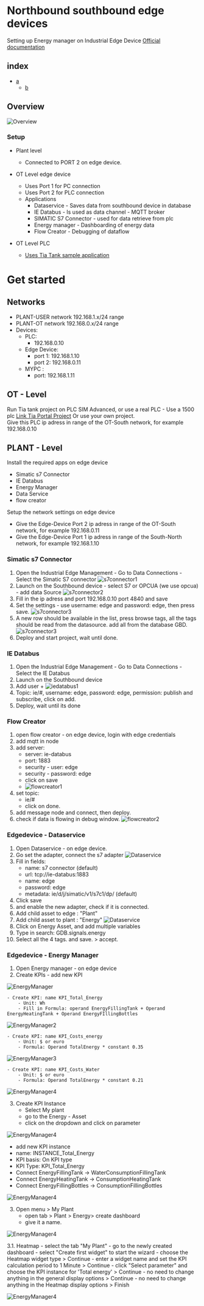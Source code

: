 # Northbound southbound edge devices
Setting up Energy manager on Industrial Edge Device
[Official documentation](https://github.com/industrial-edge/energy-manager-getting-started)

## index

* [a](#a)
    * [b](#b)

## Overview
![Overview](files/architecture.JPG)


### Setup

- Plant level
  - Connected to PORT 2 on edge device.

- OT Level edge device
  - Uses Port 1 for PC connection
  - Uses Port 2 for PLC connection
  - Applications
    - Dataservice - Saves data from southbound device in database    
    - IE Databus - Is used as data channel - MQTT broker      
    - SIMATIC S7 Connector - used for data retrieve from plc
    - Energy manager - Dashboarding of energy data  
    - Flow Creator - Debugging of dataflow
      
- OT Level PLC
  - [Uses Tia Tank sample application](https://github.com/industrial-edge/miscellaneous#tank-application)

# Get started

## Networks
  - PLANT-USER network 192.168.1.x/24 range
  - PLANT-OT network 192.168.0.x/24 range  
  - Devices:
    - PLC: 
      - 192.168.0.10
    - Edge Device: 
      - port 1: 192.168.1.10
      - port 2: 192.168.0.11
    - MYPC :
      - port: 192.168.1.11     

## OT - Level
  Run Tia tank project on PLC SIM Advanced, or use a real PLC - Use a 1500 plc [Link Tia Portal Project](https://github.com/industrial-edge/miscellaneous#tank-application)  Or use your own project.  
  Give this PLC ip adress in range of the OT-South network, for example 192.168.0.10

## PLANT - Level
Install the required apps on edge device
- Simatic s7 Connector 
- IE Databus 
- Energy Manager
- Data Service
- flow creator
 
Setup the network settings  on edge device
  - Give the Edge-Device Port 2 ip adress in range of the OT-South network, for example 192.168.0.11
  - Give the Edge-Device Port 1 ip adress in range of the South-North network, for example 192.168.1.10

### Simatic s7 Connector
1. Open the Industrial Edge Management - Go to Data Connections - Select the Simatic S7 connector
![s7connector1](files/edgedevice-s7-connector-1.JPG)
2. Launch on the Southbound device - select S7 or OPCUA (we use opcua) - add data Source 
![s7connector2](files/edgedevice-s7-connector-2-add-opcua.JPG)
3. Fill in the ip adress and port 192.168.0.10 port 4840 and save
4. Set the settings - use username: edge and password: edge, then press save.
![s7connector3](files/edgedevice-s7-connector-3-settings.JPG)
5. A new row should be available in the list, press browse tags, all the tags should be read from the datasource. add all from the database GBD.
![s7connector3](files/edgedevice-s7-connector-4-browse.JPG)
6. Deploy and start project, wait until done.

### IE Databus
1. Open the Industrial Edge Management - Go to Data Connections - Select the IE Databus
2. Launch on the Southbound device 
3. Add user + 
![iedatabus1](files/edgedevice-ie-databus-1.JPG)
4. Topic: ie/#, username: edge, password: edge, permission: publish and subscribe, click on add.
5. Deploy, wait until its done

### Flow Creator
1. open flow creator - on edge device, login with edge credentials 
2. add mqtt in node
3. add server: 
    - server: ie-databus
    - port: 1883
    - security - user: edge
    - security - password: edge
    - click on save
    - ![flowcreator1](files/edgedevice-flow-creator-1.JPG)
4. set topic:
    - ie/#
    - click on done.
5. add message node and connect, then deploy.
6. check if data is flowing in debug window.
![flowcreator2](files/edgedevice-flow-creator-2.JPG)


### Edgedevice - Dataservice 
1. Open Dataservice - on edge device.
2. Go set the adapter, connect the s7 adapter
![Dataservice](files/edgedevice-dataservice-1.JPG)
3. Fill in fields:
   - name: s7 connector (default)
   - url: tcp://ie-databus:1883
   - name: edge
   - password: edge
   - metadata: ie/d/j/simatic/v1/s7c1/dp/   (default)
4. Click save
5. and enable the new adapter, check if it is connected.
6. Add child asset to edge : "Plant" 
7. Add child asset to plant : "Energy" 
![Dataservice](files/edgedevice-dataservice-2.JPG)
8. Click on Energy Asset, and add multiple variables
9. Type in search: GDB.signals.energy
10. Select all the 4 tags. and save. > accept.


### Edgedevice - Energy Manager
1. Open Energy manager - on edge device
2. Create KPIs - add new KPI

![EnergyManager](files/energymanager-1.JPG)

    - Create KPI: name KPI_Total_Energy
        - Unit: Wh
        - Fill in Formula: operand EnergyFillingTank + Operand EnergyHeatingTank + Operand EnergyFIllingBottles

![EnergyManager2](files/energymanager-2.JPG)

    - Create KPI: name KPI_Costs_energy
        - Unit: $ or euro
        - Formula: Operand TotalEnergy * constant 0.35

![EnergyManager3](files/energymanager-3.JPG)

    - Create KPI: name KPI_Costs_Water
        - Unit: $ or euro
        - Formula: Operand TotalEnergy * constant 0.21

![EnergyManager4](files/energymanager-4.JPG)


3. Create KPI Instance
   - Select My plant
   - go to the Energy - Asset
   - click on the dropdown and click on parameter

![EnergyManager4](files/energymanager-7.JPG)

   - add new KPI instance
   - name: INSTANCE_Total_Energy
   - KPI basis:  On KPI type
   - KPI Type: KPI_Total_Energy
   - Connect EnergyFillingTank -> WaterConsumptionFillingTank
   - Connect EnergyHeatingTank -> ConsumptionHeatingTank
   - Connect EnergyFillingBottles -> ConsumptionFillingBottles

   ![EnergyManager4](files/energymanager-8.JPG)

3. Open menu > My Plant
    - open tab > Plant > Energy> create dashboard
    - give it a name.

![EnergyManager4](files/energymanager-5.JPG)

3.1. Heatmap
    - select the tab "My Plant"
    - go to the newly created dashboard
    - select "Create first widget" to start the wizard
        - choose the Heatmap widget type > Continue
        - enter a widget name and set the KPI calculation period to 1 Minute > Continue
        - click "Select parameter" and choose the KPI instance for 'Total energy' > Continue
        - no need to change anything in the general display options > Continue
        - no need to change anything in the Heatmap display options > Finish

![EnergyManager4](files/energymanager-6.JPG)

